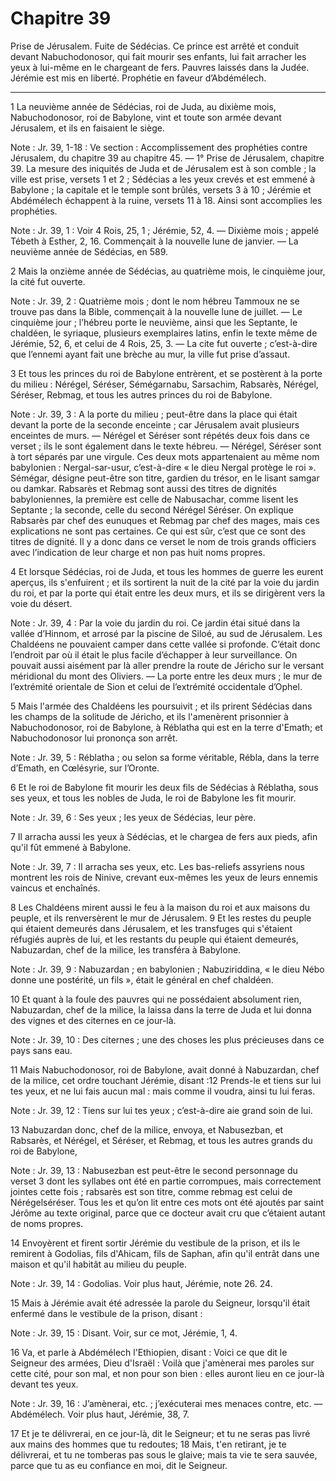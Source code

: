 # Chapitre 39

Prise de Jérusalem.
Fuite de Sédécias.
Ce prince est arrêté et conduit devant Nabuchodonosor, qui fait mourir ses enfants, lui fait arracher les yeux à lui-même en le chargeant de fers.
Pauvres laissés dans la Judée.
Jérémie est mis en liberté.
Prophétie en faveur d’Abdémélech.

***

1 La neuvième année de Sédécias, roi de Juda, au dixième mois, Nabuchodonosor, roi de Babylone, vint et toute son armée devant Jérusalem, et ils en faisaient le siège.

<span class="bible-note">Note : </span> Jr. 39, 1-18 : Ve section : Accomplissement des prophéties contre Jérusalem, du chapitre 39 au chapitre 45. ― 1° Prise de Jérusalem, chapitre 39. La mesure des iniquités de Juda et de Jérusalem est à son comble ; la ville est prise, versets 1 et 2 ; Sédécias a les yeux crevés et est emmené à Babylone ; la capitale et le temple sont brûlés, versets 3 à 10 ; Jérémie et Abdémélech échappent à la ruine, versets 11 à 18. Ainsi sont accomplies les prophéties.

<span class="bible-note">Note : </span> Jr. 39, 1 : Voir 4 Rois, 25, 1 ; Jérémie, 52, 4. ― Dixième mois ; appelé Tébeth à Esther, 2, 16. Commençait à la nouvelle lune de janvier. ― La neuvième année de Sédécias, en 589.


2 Mais la onzième année de Sédécias, au quatrième mois, le cinquième jour, la cité fut ouverte.

<span class="bible-note">Note : </span> Jr. 39, 2 : Quatrième mois ; dont le nom hébreu Tammoux ne se trouve pas dans la Bible, commençait à la nouvelle lune de juillet. ― Le cinquième jour ; l’hébreu porte le neuvième, ainsi que les Septante, le chaldéen, le syriaque, plusieurs exemplaires latins, enfin le texte même de Jérémie, 52, 6, et celui de 4 Rois, 25, 3. ― La cite fut ouverte ; c’est-à-dire que l’ennemi ayant fait une brèche au mur, la ville fut prise d’assaut.

3 Et tous les princes du roi de Babylone entrèrent, et se postèrent à la porte du milieu : Nérégel, Séréser, Sémégarnabu, Sarsachim, Rabsarès, Nérégel, Séréser, Rebmag, et tous les autres princes du roi de Babylone.

<span class="bible-note">Note : </span> Jr. 39, 3 : A la porte du milieu ; peut-être dans la place qui était devant la porte de la seconde enceinte ; car Jérusalem avait plusieurs enceintes de murs. ― Nérégel et Séréser sont répétés deux fois dans ce verset ; ils le sont également dans le texte hébreu. ― Nérégel, Séréser sont à tort séparés par une virgule. Ces deux mots appartenaient au même nom babylonien : Nergal-sar-usur, c’est-à-dire « le dieu Nergal protège le roi ». Sémégar, désigne peut-être son titre, gardien du trésor, en le lisant samgar ou damkar. Rabsarès et Rebmag sont aussi des titres de dignités babyloniennes, la première est celle de Nabusachar, comme lisent les Septante ; la seconde, celle du second Nérégel Séréser. On explique Rabsarès par chef des eunuques et Rebmag par chef des mages, mais ces explications ne sont pas certaines. Ce qui est sûr, c’est que ce sont des titres de dignité. Il y a donc dans ce verset le nom de trois grands officiers avec l’indication de leur charge et non pas huit noms propres.


4 Et lorsque Sédécias, roi de Juda, et tous les hommes de guerre les eurent aperçus, ils s'enfuirent ; et ils sortirent la nuit de la cité par la voie du jardin du roi, et par la porte qui était entre les deux murs, et ils se dirigèrent vers la voie du désert.

<span class="bible-note">Note : </span> Jr. 39, 4 : Par la voie du jardin du roi. Ce jardin étai situé dans la vallée d’Hinnom, et arrosé par la piscine de Siloé, au sud de Jérusalem. Les Chaldéens ne pouvaient camper dans cette vallée si profonde. C’était donc l’endroit par où il était le plus facile d’échapper à leur surveillance. On pouvait aussi aisément par là aller prendre la route de Jéricho sur le versant méridional du mont des Oliviers. ― La porte entre les deux murs ; le mur de l’extrémité orientale de Sion et celui de l’extrémité occidentale d’Ophel.

5 Mais l'armée des Chaldéens les poursuivit ; et ils prirent Sédécias dans les champs de la solitude de Jéricho, et ils l'amenèrent prisonnier à Nabuchodonosor, roi de Babylone, à Réblatha qui est en la terre d'Emath; et Nabuchodonosor lui prononça son arrêt.

<span class="bible-note">Note : </span> Jr. 39, 5 : Réblatha ; ou selon sa forme véritable, Rébla, dans la terre d’Emath, en Cœlésyrie, sur l’Oronte.

6 Et le roi de Babylone fit mourir les deux fils de Sédécias à Réblatha, sous ses yeux, et tous les nobles de Juda, le roi de Babylone les fit mourir.

<span class="bible-note">Note : </span> Jr. 39, 6 : Ses yeux ; les yeux de Sédécias, leur père.

7 Il arracha aussi les yeux à Sédécias, et le chargea de fers aux pieds, afin qu'il fût emmené à Babylone.

<span class="bible-note">Note : </span> Jr. 39, 7 : Il arracha ses yeux, etc. Les bas-reliefs assyriens nous montrent les rois de Ninive, crevant eux-mêmes les yeux de leurs ennemis vaincus et enchaînés.

8 Les Chaldéens mirent aussi le feu à la maison du roi et aux maisons du peuple, et ils renversèrent le mur de Jérusalem. 9 Et les restes du peuple qui étaient demeurés dans Jérusalem, et les transfuges qui s'étaient réfugiés auprès de lui, et les restants du peuple qui étaient demeurés, Nabuzardan, chef de la milice, les transféra à Babylone.

<span class="bible-note">Note : </span> Jr. 39, 9 : Nabuzardan ; en babylonien ; Nabuziriddina, « le dieu Nébo donne une postérité, un fils », était le général en chef chaldéen.

10 Et quant à la foule des pauvres qui ne possédaient absolument rien, Nabuzardan, chef de la milice, la laissa dans la terre de Juda et lui donna des vignes et des citernes en ce jour-là.

<span class="bible-note">Note : </span> Jr. 39, 10 : Des citernes ; une des choses les plus précieuses dans ce pays sans eau.


11 Mais Nabuchodonosor, roi de Babylone, avait donné à Nabuzardan, chef de la milice, cet ordre touchant Jérémie, disant :12 Prends-le et tiens sur lui tes yeux, et ne lui fais aucun mal : mais comme il voudra, ainsi tu lui feras.

<span class="bible-note">Note : </span> Jr. 39, 12 : Tiens sur lui tes yeux ; c’est-à-dire aie grand soin de lui.

13 Nabuzardan donc, chef de la milice, envoya, et Nabusezban, et Rabsarès, et Nérégel, et Séréser, et Rebmag, et tous les autres grands du roi de Babylone,

<span class="bible-note">Note : </span> Jr. 39, 13 : Nabusezban est peut-être le second personnage du verset 3 dont les syllabes ont été en partie corrompues, mais correctement jointes cette fois ; rabsarès est son titre, comme rebmag est celui de Nérégelséréser. Tous les et qu’on lit entre ces mots ont été ajoutés par saint Jérôme au texte original, parce que ce docteur avait cru que c’étaient autant de noms propres.

14 Envoyèrent et firent sortir Jérémie du vestibule de la prison, et ils le remirent à Godolias, fils d'Ahicam, fils de Saphan, afin qu'il entrât dans une maison et qu'il habitât au milieu du peuple.

<span class="bible-note">Note : </span> Jr. 39, 14 : Godolias. Voir plus haut, Jérémie, note 26. 24.


15 Mais à Jérémie avait été adressée la parole du Seigneur, lorsqu'il était enfermé dans le vestibule de la prison, disant :

<span class="bible-note">Note : </span> Jr. 39, 15 : Disant. Voir, sur ce mot, Jérémie, 1, 4.


16 Va, et parle à Abdémélech l'Ethiopien, disant : Voici ce que dit le Seigneur des armées, Dieu d'Israël : Voilà que j'amènerai mes paroles sur cette cité, pour son mal, et non pour son bien : elles auront lieu en ce jour-là devant tes yeux.

<span class="bible-note">Note : </span> Jr. 39, 16 : J’amènerai, etc. ; j’exécuterai mes menaces contre, etc. ― Abdémélech. Voir plus haut, Jérémie, 38, 7.

17 Et je te délivrerai, en ce jour-là, dit le Seigneur; et tu ne seras pas livré aux mains des hommes que tu redoutes; 18 Mais, t'en retirant, je te délivrerai, et tu ne tomberas pas sous le glaive; mais ta vie te sera sauvée, parce que tu as eu confiance en moi, dit le Seigneur.

